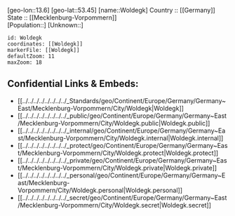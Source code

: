 ﻿---
location: [53.45,13.6] 
mapzoom: [7,12] 
mapmarker: city 
type: City
tags:
- geo/City


SpocWebEntityId: 35675
isDeleted: false
confidential: public

---
[geo-lon::13.6] 
[geo-lat::53.45] 
[name::Woldegk] 
Country :: [[Germany]]  
State :: [[Mecklenburg-Vorpommern]]  
[Population::] 
[Unknown::] 


```leaflet
id: Woldegk
coordinates: [[Woldegk]] 
markerFile: [[Woldegk]] 
defaultZoom: 11 
maxZoom: 18
```


## Confidential Links & Embeds: 
- [[../../../../../../../../_Standards/geo/Continent/Europe/Germany/Germany~East/Mecklenburg-Vorpommern/City/Woldegk|Woldegk]] 
- [[../../../../../../../../_public/geo/Continent/Europe/Germany/Germany~East/Mecklenburg-Vorpommern/City/Woldegk.public|Woldegk.public]] 
- [[../../../../../../../../_internal/geo/Continent/Europe/Germany/Germany~East/Mecklenburg-Vorpommern/City/Woldegk.internal|Woldegk.internal]] 
- [[../../../../../../../../_protect/geo/Continent/Europe/Germany/Germany~East/Mecklenburg-Vorpommern/City/Woldegk.protect|Woldegk.protect]] 
- [[../../../../../../../../_private/geo/Continent/Europe/Germany/Germany~East/Mecklenburg-Vorpommern/City/Woldegk.private|Woldegk.private]] 
- [[../../../../../../../../_personal/geo/Continent/Europe/Germany/Germany~East/Mecklenburg-Vorpommern/City/Woldegk.personal|Woldegk.personal]] 
- [[../../../../../../../../_secret/geo/Continent/Europe/Germany/Germany~East/Mecklenburg-Vorpommern/City/Woldegk.secret|Woldegk.secret]] 
